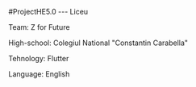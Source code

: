 #ProjectHE5.0 --- Liceu

Team: Z for Future

High-school: Colegiul National "Constantin Carabella"

Tehnology: Flutter

Language: English
